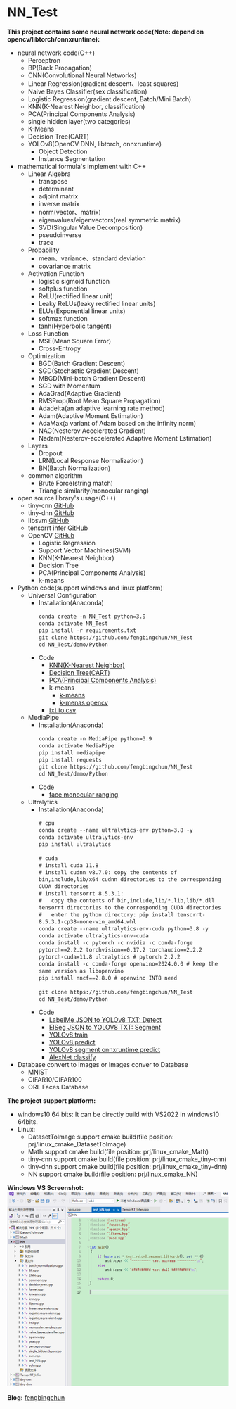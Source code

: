 # NN_Test #
**This project contains some neural network code(Note: depend on opencv/libtorch/onnxruntime):**
- neural network code(C++)
	- Perceptron
	- BP(Back Propagation)
	- CNN(Convolutional Neural Networks)
	- Linear Regression(gradient descent、least squares)
	- Naive Bayes Classifier(sex classification)
	- Logistic Regression(gradient descent, Batch/Mini Batch)
	- KNN(K-Nearest Neighbor, classification)
	- PCA(Principal Components Analysis)
	- single hidden layer(two categories)
	- K-Means
	- Decision Tree(CART)
	- YOLOv8(OpenCV DNN, libtorch, onnxruntime)
		- Object Detection
		- Instance Segmentation
- mathematical formula's implement with C++
	- Linear Algebra
		- transpose
		- determinant
		- adjoint matrix
		- inverse matrix
		- norm(vector、matrix)
		- eigenvalues/eigenvectors(real symmetric matrix)
		- SVD(Singular Value Decomposition)
		- pseudoinverse
		- trace
	- Probability
		- mean、variance、standard deviation
		- covariance matrix
	- Activation Function
		- logistic sigmoid function
		- softplus function
		- ReLU(rectified linear unit)
		- Leaky ReLUs(leaky rectified linear units)
		- ELUs(Exponential linear units)
		- softmax function
		- tanh(Hyperbolic tangent)
	- Loss Function
		- MSE(Mean Square Error)
		- Cross-Entropy
	- Optimization
		- BGD(Batch Gradient Descent)
		- SGD(Stochastic Gradient Descent)
		- MBGD(Mini-batch Gradient Descent)
		- SGD with Momentum
		- AdaGrad(Adaptive Gradient)
		- RMSProp(Root Mean Square Propagation)
		- Adadelta(an adaptive learning rate method)
		- Adam(Adaptive Moment Estimation)
		- AdaMax(a variant of Adam based on the infinity norm)
		- NAG(Nesterov Accelerated Gradient)
		- Nadam(Nesterov-accelerated Adaptive Moment Estimation)
	- Layers
		- Dropout
		- LRN(Local Response Normalization)
		- BN(Batch Normalization)
	- common algorithm
		- Brute Force(string match)
		- Triangle similarity(monocular ranging)
- open source library's usage(C++)
	- tiny-cnn [GitHub](https://github.com/nyanp/tiny-cnn)
	- tiny-dnn [GitHub](https://github.com/tiny-dnn/tiny-dnn)
	- libsvm [GitHub](https://github.com/cjlin1/libsvm)
	- tensorrt infer [GitHub](https://github.com/shouxieai/infer)
	- OpenCV [GitHub](https://github.com/opencv/opencv)
		- Logistic Regression
		- Support Vector Machines(SVM)
		- KNN(K-Nearest Neighbor)
		- Decision Tree
		- PCA(Principal Components Analysis)
		- k-means
- Python code(support windows and linux platform)
	- Universal Configuration
		- Installation(Anaconda)
			```
			conda create -n NN_Test python=3.9
			conda activate NN_Test
			pip install -r requirements.txt
			git clone https://github.com/fengbingchun/NN_Test
			cd NN_Test/demo/Python
			```
		- Code
			- [KNN(K-Nearest Neighbor)](demo/Python/test_knn_classification.py)
			- [Decision Tree(CART)](demo/Python/test_decision_tree_classification.py)
			- [PCA(Principal Components Analysis)](demo/Python/test_pca.py)
			- k-means
				- [k-means](demo/Python/test_k-means.py)
				- [k-menas opencv](demo/Python/test_k-means_opencv.py)
			- [txt to csv](demo/Python/test_txt_to_csv_convert.py)
	- MediaPipe
		- Installation(Anaconda)
			```
			conda create -n MediaPipe python=3.9
			conda activate MediaPipe
			pip install mediapipe
			pip install requests
			git clone https://github.com/fengbingchun/NN_Test
			cd NN_Test/demo/Python
			```
		- Code
			- [face monocular ranging](demo/Python/test_mediapipe_midas_face_monocular_ranging.py)
	- Ultralytics
		- Installation(Anaconda)
			```
			# cpu
			conda create --name ultralytics-env python=3.8 -y
			conda activate ultralytics-env
			pip install ultralytics

			# cuda
			# install cuda 11.8
			# install cudnn v8.7.0: copy the contents of bin,include,lib/x64 cudnn directories to the corresponding CUDA directories
			# install tensorrt 8.5.3.1:
			#	copy the contents of bin,include,lib/*.lib,lib/*.dll tensorrt directories to the corresponding CUDA directories
			# 	enter the python directory: pip install tensorrt-8.5.3.1-cp38-none-win_amd64.whl
			conda create --name ultralytics-env-cuda python=3.8 -y
			conda activate ultralytics-env-cuda
			conda install -c pytorch -c nvidia -c conda-forge pytorch==2.2.2 torchvision==0.17.2 torchaudio==2.2.2 pytorch-cuda=11.8 ultralytics # pytorch 2.2.2
			conda install -c conda-forge openvino=2024.0.0 # keep the same version as libopenvino
			pip install nncf==2.8.0 # openvino INT8 need

			git clone https://github.com/fengbingchun/NN_Test
			cd NN_Test/demo/Python
			```
		- Code
			- [LabelMe JSON to YOLOv8 TXT: Detect](demo/Python/test_labelme2yolov8_detect.py)
			- [EISeg JSON to YOLOV8 TXT: Segment](demo/Python/test_eiseg2yolov8_segment.py)
			- [YOLOv8 train](demo/Python/test_yolov8_train.py)
			- [YOLOv8 predict](demo/Python/test_yolov8_predict.py)
			- [YOLOv8 segment onnxruntime predict](demo/Python/test_yolov8_segment_onnxruntime_predict.py)
			- [AlexNet classify](demo/Python/test_alexnet.py)
- Database convert to Images or Images conver to Database
	- MNIST
	- CIFAR10/CIFAR100
	- ORL Faces Database

**The project support platform:**
- windows10 64 bits: It can be directly build with VS2022 in windows10 64bits.
- Linux:
	- DatasetToImage support cmake build(file position: prj/linux_cmake_DatasetToImage)
	- Math support cmake build(file position: prj/linux_cmake_Math)
	- tiny-cnn support cmake build(file position: prj/linux_cmake_tiny-cnn)
	- tiny-dnn support cmake build(file position: prj/linux_cmake_tiny-dnn)
	- NN support cmake build(file position: prj/linux_cmake_NN)

**Windows VS Screenshot:**
![](prj/x86_x64_vc12/Screenshot.png)


**Blog:** [fengbingchun](http://blog.csdn.net/fengbingchun/article/category/780354)

